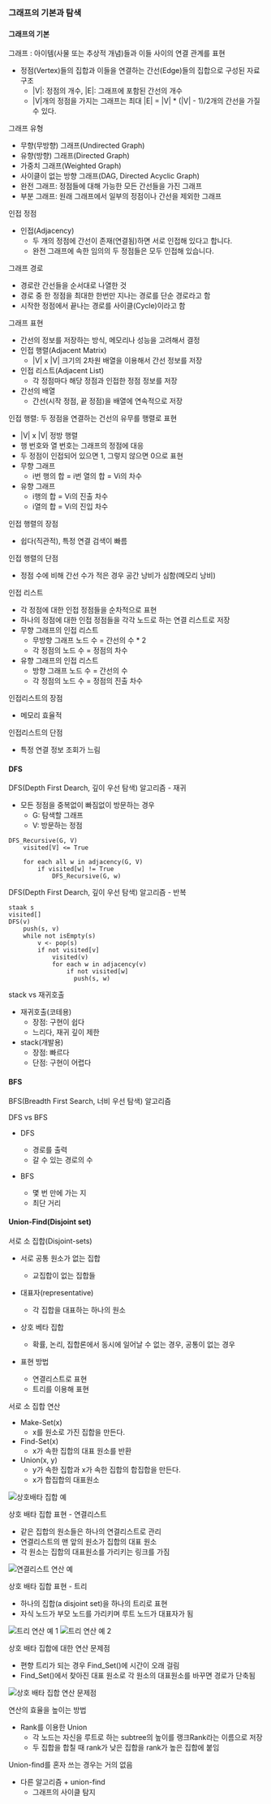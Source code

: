 ### 그래프의 기본과 탐색
#### 그래프의 기본
그래프 : 아이템(사물 또는 추상적 개념)들과 이들 사이의 연결 관계를 표현
- 정점(Vertex)들의 집합과 이들을 연결하는 간선(Edge)들의 집합으로 구성된 자료 구조
  - |V|: 정점의 개수, |E|: 그래프에 포함된 간선의 개수
  - |V|개의 정점을 가지는 그래프는 최대 |E| = |V| * (|V| - 1)/2개의 간선을 가질 수 있다.

그래프 유형
- 무향(무방향) 그래프(Undirected Graph)
- 유향(방향) 그래프(Directed Graph)
- 가중치 그래프(Weighted Graph)
- 사이클이 없는 방향 그래프(DAG, Directed  Acyclic Graph)
- 완전 그래프: 정점들에 대해 가능한 모든 간선들을 가진 그래프
- 부분 그래프: 원래 그래프에서 일부의 정점이나 간선을 제외한 그래프

인접 정점
- 인접(Adjacency)
  - 두 개의 정점에 간선이 존재(연결됨)하면 서로 인접해 있다고 합니다.
  - 완전 그래프에 속한 임의의 두 정점들은 모두 인접해 있습니다.

그래프 경로
- 경로란 간선들을 순서대로 나열한 것
- 경로 중 한 정점을 최대한 한번만 지나는 경로를 단순 경로라고 함
- 시작한 정점에서 끝나는 경로를 사이클(Cycle)이라고 함

그래프 표현
- 간선의 정보를 저장하는 방식, 메모리나 성능을 고려해서 결정
- 인접 행렬(Adjacent Matrix)
  - |V| x |V| 크기의 2차원 배열을 이용해서 간선 정보를 저장
- 인접 리스트(Adjacent List)
  - 각 정점마다 해당 정점과 인접한 정점 정보를 저장
- 간선의 배열
  - 간선(시작 정점, 끝 정점)을 배열에 연속적으로 저장

인접 행렬: 두 정점을 연결하는 건선의 유무를 행렬로 표현
- |V| x |V| 정방 행렬
- 행 번호와 열 번호는 그래프의 정점에 대응
- 두 정점이 인접되어 있으면 1, 그렇지 않으면 0으로 표현
- 무향 그래프
  - i번 행의 합 = i번 열의 합 = Vi의 차수
- 유향 그래프
  - i행의 합 = Vi의 진출 차수
  - i열의 합 = Vi의 진입 차수

인접 행렬의 장점
- 쉽다(직관적), 특정 연결 검색이 빠름

인접 행렬의 단점
- 정점 수에 비해 간선 수가 적은 경우 공간 낭비가 심함(메모리 낭비)

인접 리스트
- 각 정점에 대한 인접 정점들을 순차적으로 표현
- 하나의 정점에 대한 인접 정점들을 각각 노드로 하는 연결 리스트로 저장
- 무향 그래프의 인접 리스트
  - 무방향 그래프 노드 수 = 간선의 수 * 2
  - 각 정점의 노드 수 = 정점의 차수
- 유향 그래프의 인접 리스트
  - 방향 그래프 노드 수 = 간선의 수
  - 각 정점의 노드 수 = 정점의 진출 차수

인접리스트의 장점
- 메모리 효율적

인접리스트의 단점
- 특정 연결 정보 조회가 느림

#### DFS
DFS(Depth First Dearch, 깊이 우선 탐색) 알고리즘 - 재귀
- 모든 정점을 중복없이 빠짐없이 방문하는 경우
  - G: 탐색할 그래프
  - V: 방문하는 정점
```psuedo code
DFS_Recursive(G, V)
    visited[V] <= True

    for each all w in adjacency(G, V)
        if visited[w] != True
            DFS_Recursive(G, w)
```

DFS(Depth First Dearch, 깊이 우선 탐색) 알고리즘 - 반복
```psuedo code
staak s
visited[]
DFS(v)
    push(s, v)
    while not isEmpty(s)
        v <- pop(s)
        if not visited[v]
            visited(v)
            for each w in adjacency(v)
                if not visited[w]
                  push(s, w)
```

stack vs 재귀호출
- 재귀호출(코테용)
  - 장점: 구현이 쉽다
  - 느리다, 재귀 깊이 제한
- stack(개발용)
  - 장점: 빠르다
  - 단점: 구현이 어렵다

#### BFS
BFS(Breadth First Search, 너비 우선 탐색) 알고리즘

DFS vs BFS
- DFS
  - 경로를 출력
  - 갈 수 있는 경로의 수

- BFS
  - 몇 번 만에 가는 지
  - 최단 거리

#### Union-Find(Disjoint set)
서로 소 집합(Disjoint-sets)
- 서로 공통 원소가 없는 집합
  - 교집합이 없는 집합들

- 대표자(representative)
  - 각 집합을 대표하는 하나의 원소

- 상호 베타 집합
  - 확률, 논리, 집합론에서 동시에 일어날 수 없는 경우, 공통이 없는 경우

- 표현 방법
  - 연결리스트로 표현
  - 트리를 이용해 표현

서로 소 집합 연산
- Make-Set(x)
  - x를 원소로 가진 집합을 만든다.
- Find-Set(x)
  - x가 속한 집합의 대표 원소를 반환
- Union(x, y)
  - y가 속한 집합과 x가 속한 집합의 합집합을 만든다.
  - x가 합집합의 대표원소

![상호배타 집합 예](상호배타집합.png)

상호 배타 집합 표현 - 연결리스트
- 같은 집합의 원소들은 하나의 연결리스트로 관리
- 연결리스트의 맨 앞의 원소가 집합의 대표 원소
- 각 원소는 집합의 대표원소를 가리키는 링크를 가짐

![연결리스트 연산 예](연결리스트연산.png)

상호 배타 집합 표현 - 트리
- 하나의 집합(a disjoint set)을 하나의 트리로 표현
- 자식 노드가 부모 노드를 가리키며 루트 노드가 대표자가 됨

![트리 연산 예 1](트리연산1.png)
![트리 연산 예 2](트리연산2.png)

상호 배타 집합에 대한 연산 문제점
- 편향 트리가 되는 경우 Find_Set()에 시간이 오래 걸림
- Find_Set()에서 찾아진 대표 원소로 각 원소의 대표원소를 바꾸면 경로가 단축됨

![상호 배타 집합 연산 문제점](상호배타집합연산문제.png)

연산의 효율을 높이는 방법
- Rank를 이용한 Union
  - 각 노드는 자신을 루트로 하는 subtree의 높이를 랭크Rank라는 이름으로 저장
  - 두 집합을 합칠 때 rank가 낮은 집합을 rank가 높은 집합에 붙임

Union-find를 혼자 쓰는 경우는 거의 없음
- 다른 알고리즘 + union-find
  - 그래프의 사이클 탐지